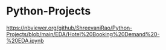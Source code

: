 # Python-Projects
https://nbviewer.org/github/ShreevaniRao/Python-Projects/blob/main/EDA/Hotel%20Booking%20Demand%20-%20EDA.ipynb
